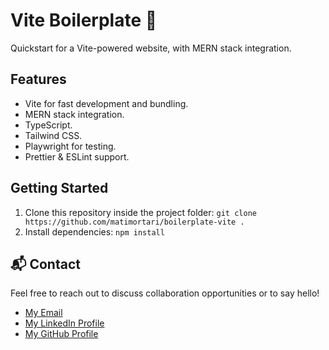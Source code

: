 # Vite Boilerplate 🚀

Quickstart for a Vite-powered website, with MERN stack integration.

## Features

- Vite for fast development and bundling.
- MERN stack integration.
- TypeScript.
- Tailwind CSS.
- Playwright for testing.
- Prettier & ESLint support.

## Getting Started

1. Clone this repository inside the project folder: `git clone https://github.com/matimortari/boilerplate-vite .`
2. Install dependencies: `npm install`

## 📬 Contact

Feel free to reach out to discuss collaboration opportunities or to say hello!

- [My Email](mailto:matheus.felipe.19rt@gmail.com)
- [My LinkedIn Profile](https://www.linkedin.com/in/matheus-mortari-19rt)
- [My GitHub Profile](https://github.com/matimortari)
